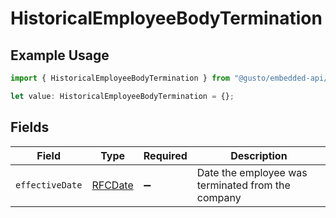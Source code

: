 # HistoricalEmployeeBodyTermination

## Example Usage

```typescript
import { HistoricalEmployeeBodyTermination } from "@gusto/embedded-api/models/components";

let value: HistoricalEmployeeBodyTermination = {};
```

## Fields

| Field                                             | Type                                              | Required                                          | Description                                       |
| ------------------------------------------------- | ------------------------------------------------- | ------------------------------------------------- | ------------------------------------------------- |
| `effectiveDate`                                   | [RFCDate](../../types/rfcdate.md)                 | :heavy_minus_sign:                                | Date the employee was terminated from the company |